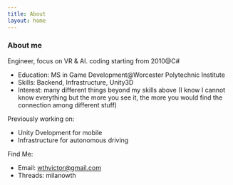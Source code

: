 ```yaml
---
title: About
layout: home
---
```


### About me

Engineer, focus on VR & AI. coding starting from 2010@C#

- Education: MS in Game Development@Worcester Polytechnic Institute
- Skills: Backend, Infrastructure, Unity3D
- Interest: many different things beyond my skills above (I know I cannot know everything but the more you see it, the more you would find the connection among different stuff)

Previously working on:
- Unity Dvelopment for mobile
- Infrastructure for autonomous driving

Find Me:
- Email: wthvictor@gmail.com
- Threads: milanowth
